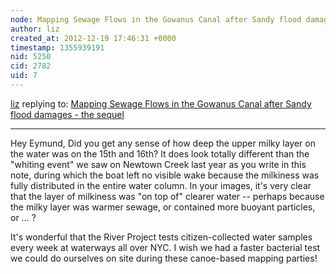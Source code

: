 ```yaml
---
node: Mapping Sewage Flows in the Gowanus Canal after Sandy flood damages - the sequel
author: liz
created_at: 2012-12-19 17:46:31 +0000
timestamp: 1355939191
nid: 5250
cid: 2782
uid: 7
---
```




[liz](../profile/liz) replying to: [Mapping Sewage Flows in the Gowanus Canal after Sandy flood damages - the sequel](../notes/eymund-diegel/12-18-2012/mapping-sewage-flows-gowanus-canal-after-sandy-flood-damages-sequel)

----
Hey Eymund, 
Did you get any sense of how deep the upper milky layer on the water was on the 15th and 16th? It does look totally different than the "whiting event" we saw on Newtown Creek last year as you write in this note, during which the boat left no visible wake because the milkiness was fully distributed in the entire water column. In your images, it's very clear that the layer of milkiness was "on top of" clearer water -- perhaps because the milky layer was warmer sewage, or contained more buoyant particles, or ... ?

It's wonderful that the River Project tests citizen-collected water samples every week at waterways all over NYC. I wish we had a faster bacterial test we could do ourselves on site during these canoe-based mapping parties!